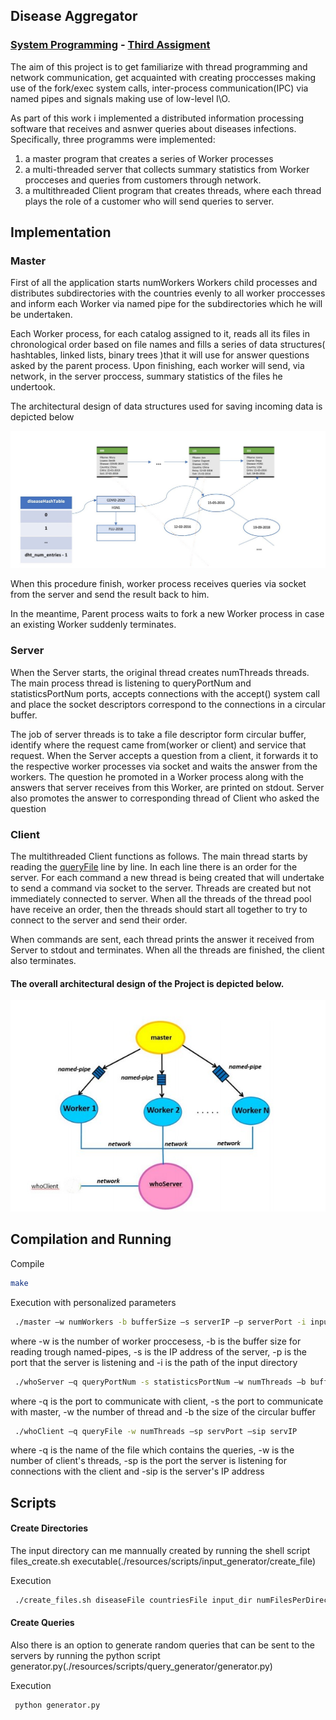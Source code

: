 ## Disease Aggregator

### [System Programming](http://cgi.di.uoa.gr/~mema/courses/k24/k24.html) - [Third Assigment](./resources/lib/hw3-spring-2020.pdf)

The aim of this project is to get familiarize with thread programming and network communication, get acquainted with creating proccesses making use of the fork/exec system calls, inter-process communication(IPC) via named pipes and signals making use of low-level I\O. 

As part of this work i implemented a distributed information processing software that receives and asnwer queries about diseases infections. Specifically, three programms were implemented: 
1) a master program that creates a series of Worker processes 
2) a multi-threaded server that collects summary statistics from Worker procceses and queries from customers through network.
3) a multithreaded Client program that creates threads, where each thread plays the role of a customer who will send queries to server.

## Implementation

### Master

First of all the application starts numWorkers Workers child processes and distributes subdirectories with the countries evenly to all worker proccesses and inform each Worker via named pipe for  the subdirectories which he will be undertaken.

Each Worker process, for each catalog assigned to it, reads all its files in chronological order based on file names and fills a series of data structures( hashtables, linked lists, binary trees )that it will use for answer questions asked by the parent process. Upon finishing, each worker will send, via network, in the server proccess, summary statistics of the files he undertook.

The architectural design of data structures used for saving incoming data is depicted below

![alt text](./resources/lib/structs.c.jpg "Structs")

When this procedure finish, worker process receives queries via socket from the server and send the result back to him. 

In the meantime, Parent process waits to fork a new Worker process in case an existing Worker suddenly terminates.

### Server

When the Server starts, the original thread creates numThreads threads. The main process thread is listening to queryPortNum and statisticsPortNum ports, accepts connections with the accept() system call and place the socket descriptors correspond to the connections in a circular buffer. 

The job of server threads is to take a file descriptor form circular buffer, identify where the request came from(worker or client) and service that request. When the Server accepts a question from a client, it forwards it to the respective worker processes via socket and waits the answer from the workers. The question he promoted in a Worker process along with the answers that server receives from this Worker, are printed on stdout. Server also promotes the answer to corresponding thread of Client who asked the question

### Client

The multithreaded Client functions as follows. The main thread starts by reading the [queryFile](./resources/lib/manual.txt) line by line. In each line there is an order for the server. For each command a new thread is being created that will undertake to send a command via socket to the server. Threads are created but not immediately connected to server. When all the threads of the thread pool have receive an order, then the threads should start all together to try to connect to the server and send their order.

When commands are sent, each thread prints the answer it received from Server to stdout and terminates. When all the threads are finished, the client also terminates.


#### The overall architectural design of the Project is depicted below.

![alt text](./resources/lib/overall.jpg "Overall")

## Compilation and Running

Compile
```bash
make
```
Execution with personalized parameters
 ```bash
  ./master –w numWorkers -b bufferSize –s serverIP –p serverPort -i input_dir
 ```
where -w is the number of worker proccesess, -b is the buffer size for reading trough named-pipes, -s is the IP address of the server, -p is the port that the server is listening and -i is the path of the input directory

 ```bash
  ./whoServer –q queryPortNum -s statisticsPortNum –w numThreads –b bufferSize
 ```
where -q is the port to communicate with client, -s the port to communicate with master, -w the number of thread and -b the size of the circular buffer

 ```bash
  ./whoClient –q queryFile -w numThreads –sp servPort –sip servIP
 ```
where -q is the name of the file which contains the queries, -w is the number of client's threads, -sp is the port the server is listening for connections with the client and -sip is the server's IP address

## Scripts

#### Create Directories

The input directory can me mannually created by running the shell script files_create.sh executable(./resources/scripts/input_generator/create_file)

Execution
 ```bash
  ./create_files.sh diseaseFile countriesFile input_dir numFilesPerDirectory numRecordsPerFile
 ```

#### Create Queries

Also there is an option to generate random queries that can be sent to the servers by running the python script generator.py(./resources/scripts/query_generator/generator.py)

Execution
 ```bash
  python generator.py
 ```
